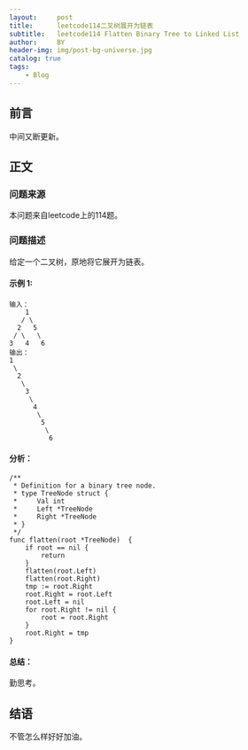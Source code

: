 ```yaml
---
layout:     post
title:      leetcode114二叉树展开为链表
subtitle:   leetcode114 Flatten Binary Tree to Linked List
author:     BY
header-img: img/post-bg-universe.jpg
catalog: true
tags:
    - Blog
---
```



## 前言

中间又断更新。

## 正文

### 问题来源

本问题来自leetcode上的114题。  

### 问题描述

给定一个二叉树，原地将它展开为链表。  

#### 示例 1:
```
输入：
    1
   / \
  2   5
 / \   \
3   4   6
输出：
1
 \
  2
   \
    3
     \
      4
       \
        5
         \
          6
```

#### 分析：
```
/**
 * Definition for a binary tree node.
 * type TreeNode struct {
 *     Val int
 *     Left *TreeNode
 *     Right *TreeNode
 * }
 */
func flatten(root *TreeNode)  {
    if root == nil {
        return
    }
    flatten(root.Left)
    flatten(root.Right)
    tmp := root.Right
    root.Right = root.Left
    root.Left = nil
    for root.Right != nil {
        root = root.Right
    }
    root.Right = tmp
}
```

#### 总结：
勤思考。  

## 结语
不管怎么样好好加油。
